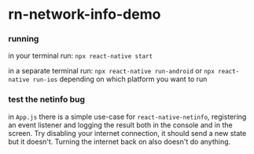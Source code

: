 # rn-network-info-demo

### running

in your terminal run:
`npx react-native start`

in a separate terminal run:
`npx react-native run-android` or `npx react-native run-ios` depending on which platform you want to run

### test the netinfo bug

in `App.js` there is a simple use-case for `react-native-netinfo`, registering an event listener and logging the result both in the console and in the screen.
Try disabling your internet connection, it should send a new state but it doesn't. Turning the internet back on also doesn't do anything.
